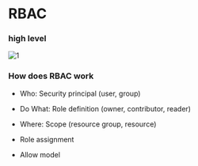 # RBAC
### high level
![1](https://docs.microsoft.com/en-us/learn/modules/secure-azure-resources-with-rbac/media/2-azuread-and-azure-roles.png)

### How does RBAC work
- Who: Security principal (user, group)
- Do What: Role definition (owner, contributor, reader)
- Where: Scope (resource group, resource)

- Role assignment
- Allow model